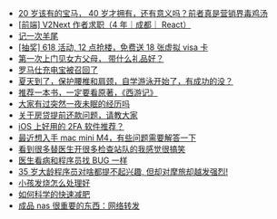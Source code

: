 + [20 岁该有的宝马， 40 岁才拥有，还有意义吗？前者真是营销界毒鸡汤](https://www.v2ex.com/t/1139066)
+ [[前端] V2Next 作者求职（4 年｜成都｜ React）](https://www.v2ex.com/t/1139047)
+ [记一次羊尾](https://www.v2ex.com/t/1139128)
+ [[抽奖] 618 活动, 12 点抢楼，免费送 18 张虚拟 visa 卡](https://www.v2ex.com/t/1139126)
+ [第一次上门见女方父母， 带什么礼品好？](https://www.v2ex.com/t/1139071)
+ [罗马仕充电宝被召回了](https://www.v2ex.com/t/1139041)
+ [夏天到了，保护腰椎和肩颈，自学游泳开始了，有成功的没？](https://www.v2ex.com/t/1139036)
+ [推荐一本书，一定要看原著，《西游记》](https://www.v2ex.com/t/1139038)
+ [大家有过突然一夜未眠的经历吗](https://www.v2ex.com/t/1139031)
+ [关于房贷提前还款问题，请教大家](https://www.v2ex.com/t/1139184)
+ [iOS 上好用的 2FA 软件推荐？](https://www.v2ex.com/t/1139101)
+ [最近想入手 mac mini M4，有些问题需要解答一下](https://www.v2ex.com/t/1139037)
+ [看到很多替医生开很多检查站队的我感觉很搞笑](https://www.v2ex.com/t/1139333)
+ [医生看病和程序员找 BUG 一样](https://www.v2ex.com/t/1139119)
+ [35 岁大龄程序员对啥都提不起兴趣, 但却对摩旅却越发强烈!](https://www.v2ex.com/t/1139315)
+ [小孩发烧怎么处理好](https://www.v2ex.com/t/1139195)
+ [如何科学的快速减肥](https://www.v2ex.com/t/1139160)
+ [成品 nas 很重要的东西：网络转发](https://www.v2ex.com/t/1139234)
